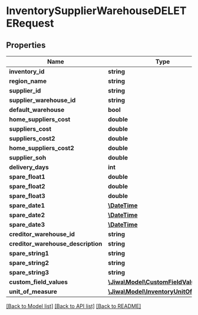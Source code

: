 # InventorySupplierWarehouseDELETERequest

## Properties
Name | Type | Description | Notes
------------ | ------------- | ------------- | -------------
**inventory_id** | **string** |  | [optional] 
**region_name** | **string** |  | [optional] 
**supplier_id** | **string** |  | [optional] 
**supplier_warehouse_id** | **string** |  | [optional] 
**default_warehouse** | **bool** |  | [optional] 
**home_suppliers_cost** | **double** |  | [optional] 
**suppliers_cost** | **double** |  | [optional] 
**suppliers_cost2** | **double** |  | [optional] 
**home_suppliers_cost2** | **double** |  | [optional] 
**supplier_soh** | **double** |  | [optional] 
**delivery_days** | **int** |  | [optional] 
**spare_float1** | **double** |  | [optional] 
**spare_float2** | **double** |  | [optional] 
**spare_float3** | **double** |  | [optional] 
**spare_date1** | [**\DateTime**](\DateTime.md) |  | [optional] 
**spare_date2** | [**\DateTime**](\DateTime.md) |  | [optional] 
**spare_date3** | [**\DateTime**](\DateTime.md) |  | [optional] 
**creditor_warehouse_id** | **string** |  | [optional] 
**creditor_warehouse_description** | **string** |  | [optional] 
**spare_string1** | **string** |  | [optional] 
**spare_string2** | **string** |  | [optional] 
**spare_string3** | **string** |  | [optional] 
**custom_field_values** | [**\Jiwa\Model\CustomFieldValue[]**](CustomFieldValue.md) |  | [optional] 
**unit_of_measure** | [**\Jiwa\Model\InventoryUnitOfMeasure**](InventoryUnitOfMeasure.md) |  | [optional] 

[[Back to Model list]](../README.md#documentation-for-models) [[Back to API list]](../README.md#documentation-for-api-endpoints) [[Back to README]](../README.md)


